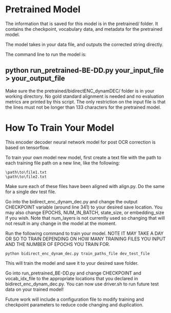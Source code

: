 # Pretrained Model
The information that is saved for this model is in the pretrained/ folder. It contains the checkpoint, vocabulary data, and metadata for the pretrained model.

The model takes in your data file, and outputs the corrected string directly.

The command line to run the model is:

## python run_pretrained-BE-DD.py your_input_file > your_output_file

Make sure the the pretrained/bidirectENC_dynamDEC/ folder is in your working directory. No gold standard alignment is needed and no evaluation metrics are printed by this script. The only restriction on the input file is that the lines must not be longer than 133 characters for the pretrained model.

# How To Train Your Model
This encoder decoder neural network model for post OCR correction is based on tensorflow.

To train your own model new model, first create a text file with the path to each training file path on a new line, like the following:

```
\path\to\file1.txt
\path\to\file2.txt
```

Make sure each of these files have been aligned with align.py. Do the same for a single dev test file.

Go into the bidirect_enc_dynam_dec.py and change the output CHECKPOINT variable (around line 341) to your desired save location. You may also change EPOCHS, NUM_IN_BATCH, state_size, or embedding_size if you wish. Note that num_layers is not currently used so changing that will not result in any change in the model at the moment.

Run the following command to train your model. NOTE IT MAY TAKE A DAY OR SO TO TRAIN DEPENDING ON HOW MANY TRAINING FILES YOU INPUT AND THE NUMBER OF EPOCHS YOU TRAIN FOR.

```
python bidirect_enc_dynam_dec.py train_paths_file dev_test_file
```

This will train the model and save it to your desired save folder.

Go into run_pretrained_BE-DD.py and change CHECKPOINT and vocab_idx_file to the appropriate locations that you declared in bidirect_enc_dynam_dec.py. You can now use driver.sh to run future test data on your trained model!

Future work will include a configuration file to modify training and checkpoint parameters to reduce code changing and duplication.
